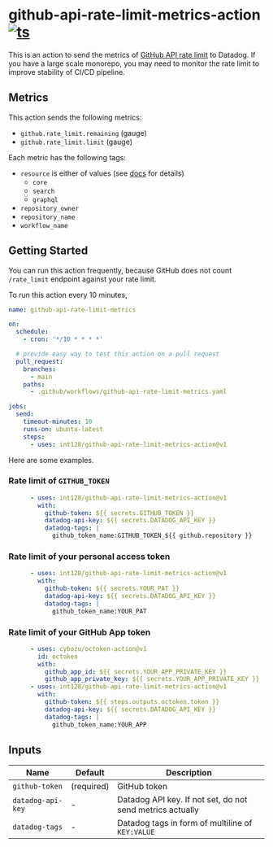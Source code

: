 # github-api-rate-limit-metrics-action [![ts](https://github.com/int128/github-api-rate-limit-metrics-action/actions/workflows/ts.yaml/badge.svg)](https://github.com/int128/github-api-rate-limit-metrics-action/actions/workflows/ts.yaml)

This is an action to send the metrics of [GitHub API rate limit](https://docs.github.com/en/rest/reference/rate-limit) to Datadog.
If you have a large scale monorepo, you may need to monitor the rate limit to improve stability of CI/CD pipeline.


## Metrics

This action sends the following metrics:

- `github.rate_limit.remaining` (gauge)
- `github.rate_limit.limit` (gauge)

Each metric has the following tags:

- `resource` is either of values (see [docs](https://docs.github.com/en/rest/reference/rate-limit) for details)
  - `core`
  - `search`
  - `graphql`
- `repository_owner`
- `repository_name`
- `workflow_name`


## Getting Started

You can run this action frequently,
because GitHub does not count `/rate_limit` endpoint against your rate limit.

To run this action every 10 minutes,

```yaml
name: github-api-rate-limit-metrics

on:
  schedule:
    - cron: '*/10 * * * *'

  # provide easy way to test this action on a pull request
  pull_request:
    branches:
      - main
    paths:
      - .github/workflows/github-api-rate-limit-metrics.yaml

jobs:
  send:
    timeout-minutes: 10
    runs-on: ubuntu-latest
    steps:
      - uses: int128/github-api-rate-limit-metrics-action@v1
```

Here are some examples.

### Rate limit of `GITHUB_TOKEN`

```yaml
      - uses: int128/github-api-rate-limit-metrics-action@v1
        with:
          github-token: ${{ secrets.GITHUB_TOKEN }}
          datadog-api-key: ${{ secrets.DATADOG_API_KEY }}
          datadog-tags: |
            github_token_name:GITHUB_TOKEN_${{ github.repository }}
```

### Rate limit of your personal access token

```yaml
      - uses: int128/github-api-rate-limit-metrics-action@v1
        with:
          github-token: ${{ secrets.YOUR_PAT }}
          datadog-api-key: ${{ secrets.DATADOG_API_KEY }}
          datadog-tags: |
            github_token_name:YOUR_PAT
```

### Rate limit of your GitHub App token

```yaml
      - uses: cybozu/octoken-action@v1
        id: octoken
        with:
          github_app_id: ${{ secrets.YOUR_APP_PRIVATE_KEY }}
          github_app_private_key: ${{ secrets.YOUR_APP_PRIVATE_KEY }}
      - uses: int128/github-api-rate-limit-metrics-action@v1
        with:
          github-token: ${{ steps.outputs.octoken.token }}
          datadog-api-key: ${{ secrets.DATADOG_API_KEY }}
          datadog-tags: |
            github_token_name:YOUR_APP
```


## Inputs

| Name | Default | Description
|------|------|------------
| `github-token` | (required) | GitHub token
| `datadog-api-key` | - | Datadog API key. If not set, do not send metrics actually
| `datadog-tags` | - | Datadog tags in form of multiline of `KEY:VALUE`
